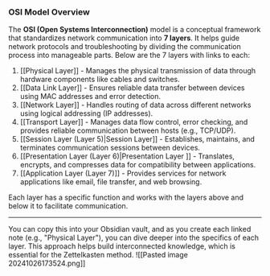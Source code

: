 ### OSI Model Overview

The **OSI (Open Systems Interconnection)** model is a conceptual framework that standardizes network communication into **7 layers**. It helps guide network protocols and troubleshooting by dividing the communication process into manageable parts. Below are the 7 layers with links to each:

1. [[Physical Layer]] - Manages the physical transmission of data through hardware components like cables and switches.
2. [[Data Link Layer]] - Ensures reliable data transfer between devices using MAC addresses and error detection.
3. [[Network Layer]] - Handles routing of data across different networks using logical addressing (IP addresses).
4. [[Transport Layer]] - Manages data flow control, error checking, and provides reliable communication between hosts (e.g., TCP/UDP).
5. [[Session Layer (Layer 5)|Session Layer]] - Establishes, maintains, and terminates communication sessions between devices.
6. [[Presentation Layer (Layer 6)|Presentation Layer ]] - Translates, encrypts, and compresses data for compatibility between applications.
7. [[Application Layer (Layer 7)]] - Provides services for network applications like email, file transfer, and web browsing.

Each layer has a specific function and works with the layers above and below it to facilitate communication.

---

You can copy this into your Obsidian vault, and as you create each linked note (e.g., "Physical Layer"), you can dive deeper into the specifics of each layer. This approach helps build interconnected knowledge, which is essential for the Zettelkasten method.
![[Pasted image 20241026173524.png]]